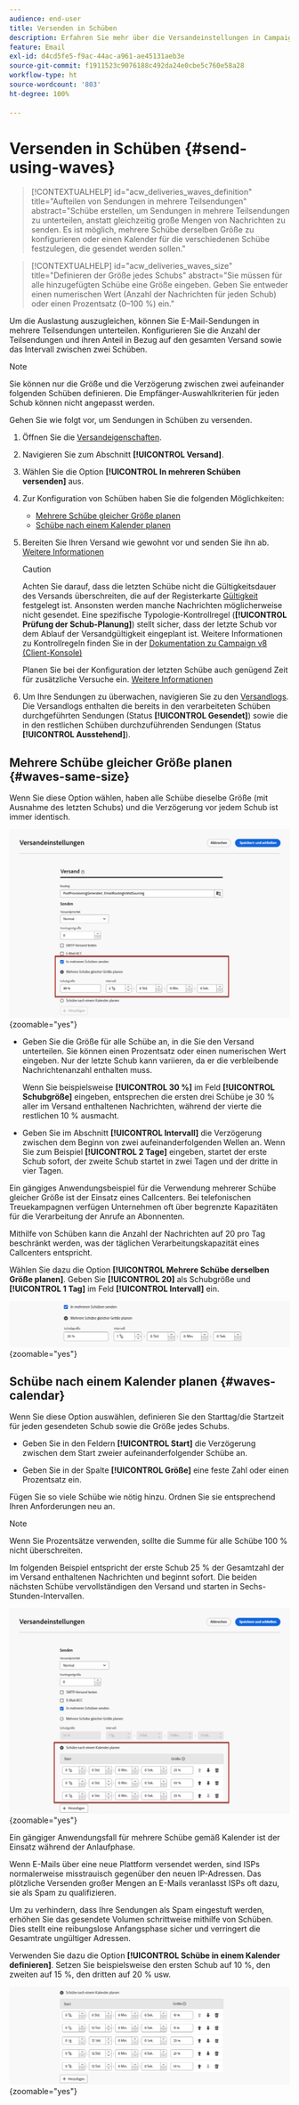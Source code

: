 ```yaml
---
audience: end-user
title: Versenden in Schüben
description: Erfahren Sie mehr über die Versandeinstellungen in Campaign Web
feature: Email
exl-id: d4cd5fe5-f9ac-44ac-a961-ae45131aeb3e
source-git-commit: f1911523c9076188c492da24e0cbe5c760e58a28
workflow-type: ht
source-wordcount: '803'
ht-degree: 100%

---
```


# Versenden in Schüben {#send-using-waves}

>[!CONTEXTUALHELP]
>id="acw_deliveries_waves_definition"
>title="Aufteilen von Sendungen in mehrere Teilsendungen"
>abstract="Schübe erstellen, um Sendungen in mehrere Teilsendungen zu unterteilen, anstatt gleichzeitig große Mengen von Nachrichten zu senden. Es ist möglich, mehrere Schübe derselben Größe zu konfigurieren oder einen Kalender für die verschiedenen Schübe festzulegen, die gesendet werden sollen."

>[!CONTEXTUALHELP]
>id="acw_deliveries_waves_size"
>title="Definieren der Größe jedes Schubs"
>abstract="Sie müssen für alle hinzugefügten Schübe eine Größe eingeben. Geben Sie entweder einen numerischen Wert (Anzahl der Nachrichten für jeden Schub) oder einen Prozentsatz (0–100 %) ein."

Um die Auslastung auszugleichen, können Sie E-Mail-Sendungen in mehrere Teilsendungen unterteilen. Konfigurieren Sie die Anzahl der Teilsendungen und ihren Anteil in Bezug auf den gesamten Versand sowie das Intervall zwischen zwei Schüben.

>[!NOTE]
>
>Sie können nur die Größe und die Verzögerung zwischen zwei aufeinander folgenden Schüben definieren. Die Empfänger-Auswahlkriterien für jeden Schub können nicht angepasst werden.

Gehen Sie wie folgt vor, um Sendungen in Schüben zu versenden.

1. Öffnen Sie die [Versandeigenschaften](delivery-settings.md#retries).

1. Navigieren Sie zum Abschnitt **[!UICONTROL Versand]**.

1. Wählen Sie die Option **[!UICONTROL In mehreren Schüben versenden]** aus.

1. Zur Konfiguration von Schüben haben Sie die folgenden Möglichkeiten:

   * [Mehrere Schübe gleicher Größe planen](#waves-same-size)
   * [Schübe nach einem Kalender planen](#waves-calendar)

1. Bereiten Sie Ihren Versand wie gewohnt vor und senden Sie ihn ab. [Weitere Informationen](../msg/gs-deliveries.md)

   >[!CAUTION]
   >
   >Achten Sie darauf, dass die letzten Schübe nicht die Gültigkeitsdauer des Versands überschreiten, die auf der Registerkarte [Gültigkeit](delivery-settings.md#validity) festgelegt ist. Ansonsten werden manche Nachrichten möglicherweise nicht gesendet. Eine spezifische Typologie-Kontrollregel (**[!UICONTROL Prüfung der Schub-Planung]**) stellt sicher, dass der letzte Schub vor dem Ablauf der Versandgültigkeit eingeplant ist. Weitere Informationen zu Kontrollregeln finden Sie in der [Dokumentation zu Campaign v8 (Client-Konsole)](https://experienceleague.adobe.com/docs/campaign/automation/campaign-optimization/control-rules.html?lang=de)
   >
   >Planen Sie bei der Konfiguration der letzten Schübe auch genügend Zeit für zusätzliche Versuche ein. [Weitere Informationen](delivery-settings.md#retries)

1. Um Ihre Sendungen zu überwachen, navigieren Sie zu den [Versandlogs](../monitor/delivery-logs.md). Die Versandlogs enthalten die bereits in den verarbeiteten Schüben durchgeführten Sendungen (Status **[!UICONTROL Gesendet]**) sowie die in den restlichen Schüben durchzuführenden Sendungen (Status **[!UICONTROL Ausstehend]**).

## Mehrere Schübe gleicher Größe planen {#waves-same-size}

Wenn Sie diese Option wählen, haben alle Schübe dieselbe Größe (mit Ausnahme des letzten Schubs) und die Verzögerung vor jedem Schub ist immer identisch.

![Beispiel für Schübe gleicher Größe](assets/waves-same-size.png){zoomable="yes"}

* Geben Sie die Größe für alle Schübe an, in die Sie den Versand unterteilen. Sie können einen Prozentsatz oder einen numerischen Wert eingeben. Nur der letzte Schub kann variieren, da er die verbleibende Nachrichtenanzahl enthalten muss.

  Wenn Sie beispielsweise **[!UICONTROL 30 %]** im Feld **[!UICONTROL Schubgröße]** eingeben, entsprechen die ersten drei Schübe je 30 % aller im Versand enthaltenen Nachrichten, während der vierte die restlichen 10 % ausmacht.

* Geben Sie im Abschnitt **[!UICONTROL Intervall]** die Verzögerung zwischen dem Beginn von zwei aufeinanderfolgenden Wellen an. Wenn Sie zum Beispiel **[!UICONTROL 2 Tage]** eingeben, startet der erste Schub sofort, der zweite Schub startet in zwei Tagen und der dritte in vier Tagen.

Ein gängiges Anwendungsbeispiel für die Verwendung mehrerer Schübe gleicher Größe ist der Einsatz eines Callcenters. Bei telefonischen Treuekampagnen verfügen Unternehmen oft über begrenzte Kapazitäten für die Verarbeitung der Anrufe an Abonnenten.

Mithilfe von Schüben kann die Anzahl der Nachrichten auf 20 pro Tag beschränkt werden, was der täglichen Verarbeitungskapazität eines Callcenters entspricht.

Wählen Sie dazu die Option **[!UICONTROL Mehrere Schübe derselben Größe planen]**. Geben Sie **[!UICONTROL 20]** als Schubgröße und **[!UICONTROL 1 Tag]** im Feld **[!UICONTROL Intervall]** ein.

![Beispiel für Schübe zur Callcenter-Verarbeitung](assets/waves-call-center.png){zoomable="yes"}

## Schübe nach einem Kalender planen {#waves-calendar}

Wenn Sie diese Option auswählen, definieren Sie den Starttag/die Startzeit für jeden gesendeten Schub sowie die Größe jedes Schubs.

* Geben Sie in den Feldern **[!UICONTROL Start]** die Verzögerung zwischen dem Start zweier aufeinanderfolgender Schübe an.

* Geben Sie in der Spalte **[!UICONTROL Größe]** eine feste Zahl oder einen Prozentsatz ein.

Fügen Sie so viele Schübe wie nötig hinzu. Ordnen Sie sie entsprechend Ihren Anforderungen neu an.

>[!NOTE]
>
>Wenn Sie Prozentsätze verwenden, sollte die Summe für alle Schübe 100 % nicht überschreiten.

Im folgenden Beispiel entspricht der erste Schub 25 % der Gesamtzahl der im Versand enthaltenen Nachrichten und beginnt sofort. Die beiden nächsten Schübe vervollständigen den Versand und starten in Sechs-Stunden-Intervallen.

![Beispiel für nach Kalender geplante Schübe](assets/waves-calendar.png){zoomable="yes"}

Ein gängiger Anwendungsfall für mehrere Schübe gemäß Kalender ist der Einsatz während der Anlaufphase.

Wenn E-Mails über eine neue Plattform versendet werden, sind ISPs normalerweise misstrauisch gegenüber den neuen IP-Adressen. Das plötzliche Versenden großer Mengen an E-Mails veranlasst ISPs oft dazu, sie als Spam zu qualifizieren.

Um zu verhindern, dass Ihre Sendungen als Spam eingestuft werden, erhöhen Sie das gesendete Volumen schrittweise mithilfe von Schüben. Dies stellt eine reibungslose Anfangsphase sicher und verringert die Gesamtrate ungültiger Adressen.

Verwenden Sie dazu die Option **[!UICONTROL Schübe in einem Kalender definieren]**. Setzen Sie beispielsweise den ersten Schub auf 10 %, den zweiten auf 15 %, den dritten auf 20 % usw.

![Beispiel für Schübe für den Anlaufprozess](assets/waves-ramp-up.png){zoomable="yes"}